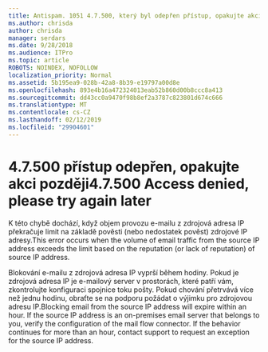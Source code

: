 ```yaml
---
title: Antispam. 1051 4.7.500, který byl odepřen přístup, opakujte akci později
ms.author: chrisda
author: chrisda
manager: serdars
ms.date: 9/28/2018
ms.audience: ITPro
ms.topic: article
ROBOTS: NOINDEX, NOFOLLOW
localization_priority: Normal
ms.assetid: 5b195ea9-028b-42a8-8b39-e19797a00d8e
ms.openlocfilehash: 893e4b16a472324013eab52b860d00b8ccc8a413
ms.sourcegitcommit: dd43cc0a9470f98b8ef2a3787c823801d674c666
ms.translationtype: MT
ms.contentlocale: cs-CZ
ms.lasthandoff: 02/12/2019
ms.locfileid: "29904601"
---
```

# <a name="47500-access-denied-please-try-again-later"></a><span data-ttu-id="28197-102">4.7.500 přístup odepřen, opakujte akci později</span><span class="sxs-lookup"><span data-stu-id="28197-102">4.7.500 Access denied, please try again later</span></span>

<span data-ttu-id="28197-103">K této chybě dochází, když objem provozu e-mailu z zdrojová adresa IP překračuje limit na základě pověsti (nebo nedostatek pověst) zdrojové IP adresy.</span><span class="sxs-lookup"><span data-stu-id="28197-103">This error occurs when the volume of email traffic from the source IP address exceeds the limit based on the reputation (or lack of reputation) of source IP address.</span></span>
  
<span data-ttu-id="28197-p101">Blokování e-mailu z zdrojová adresa IP vyprší během hodiny. Pokud je zdrojová adresa IP je e-mailový server v prostorách, které patří vám, zkontrolujte konfiguraci spojnice toku pošty. Pokud chování přetrvává více než jednu hodinu, obraťte se na podporu požádat o výjimku pro zdrojovou adresu IP.</span><span class="sxs-lookup"><span data-stu-id="28197-p101">Blocking email from the source IP address will expire within an hour. If the source IP address is an on-premises email server that belongs to you, verify the configuration of the mail flow connector. If the behavior continues for more than an hour, contact support to request an exception for the source IP address.</span></span>
  


